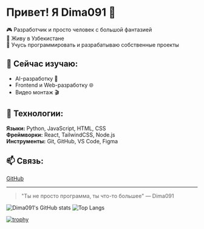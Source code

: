 # Привет! Я Dima091 👋

🎮 Разработчик и просто человек с большой фантазией  
📍 Живу в Узбекистане  
🧠 Учусь программировать и разрабатываю собственные проекты

## 🚀 Сейчас изучаю:
- AI-разработку 🤖
- Frontend и Web-разработку 🌐
- Видео монтаж 🎬

## 🧰 Технологии:
**Языки:** Python, JavaScript, HTML, CSS  
**Фреймворки:** React, TailwindCSS, Node.js  
**Инструменты:** Git, GitHub, VS Code, Figma

## 📫 Связь: 
[GitHub](https://github.com/Dima091-creator)

---
> "Ты не просто программа, ты что-то большее" — Dima091  

![Dima091's GitHub stats](https://github-readme-stats.vercel.app/api?username=Dima091-creator&show_icons=true&theme=radical)
![Top Langs](https://github-readme-stats.vercel.app/api/top-langs/?username=Dima091-creator&layout=compact)

[![trophy](https://github-profile-trophy.vercel.app/?username=Dima091-creator&theme=onedark)](https://github.com/ryo-ma/github-profile-trophy)
